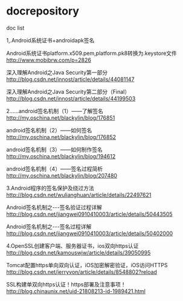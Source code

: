 # docrepository
doc list

1,.Android系统证书+androidapk签名

Android系统证书platform.x509.pem,platform.pk8转换为.keystore文件
http://www.mobibrw.com/p=2826

深入理解Android之Java Security第一部分
http://blog.csdn.net/innost/article/details/44081147

深入理解Android之Java Security第二部分（Final）
http://blog.csdn.net/innost/article/details/44199503

2......android签名机制（1）——了解签名
http://my.oschina.net/blackylin/blog/176851

android签名机制（2）——如何签名
http://my.oschina.net/blackylin/blog/176852

android签名机制（3）——如何制作签名
http://my.oschina.net/blackylin/blog/194612

android签名机制（4）——签名过程简析
http://my.oschina.net/blackylin/blog/207480

3.Android程序的签名保护及绕过方法
  http://blog.csdn.net/wulianghuan/article/details/22497621
  
  Android签名机制之---签名验证过程详解
  http://blog.csdn.net/jiangwei0910410003/article/details/50443505
  
  Android签名机制之---签名过程详解
  http://blog.csdn.net/jiangwei0910410003/article/details/50402000
  
4.OpenSSL创建客户端、服务器证书，ios双向https认证 
  http://blog.csdn.net/kamouswjw/article/details/39050995
  
  Tomcat配置https单向双向认证，iOS加密解密验证，iOS访问HTTPS 
  http://blog.csdn.net/jerryvon/article/details/8548802?reload
  
  SSL构建单双向https认证！https部署及注意事项！
  http://blog.chinaunix.net/uid-21808213-id-1989421.html
  
  
